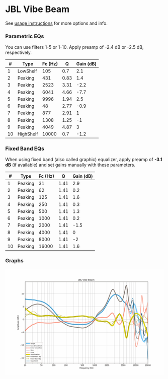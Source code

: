 # JBL Vibe Beam
See [usage instructions](https://github.com/jaakkopasanen/AutoEq#usage) for more options and info.

### Parametric EQs
You can use filters 1-5 or 1-10. Apply preamp of -2.4 dB or -2.5 dB, respectively.

|   # | Type      |   Fc (Hz) |    Q |   Gain (dB) |
|-----|-----------|-----------|------|-------------|
|   1 | LowShelf  |       105 | 0.7  |         2.1 |
|   2 | Peaking   |       431 | 0.83 |         1.4 |
|   3 | Peaking   |      2523 | 3.31 |        -2.2 |
|   4 | Peaking   |      6041 | 4.66 |        -7.7 |
|   5 | Peaking   |      9996 | 1.94 |         2.5 |
|   6 | Peaking   |        48 | 2.77 |        -0.9 |
|   7 | Peaking   |       877 | 2.91 |         1   |
|   8 | Peaking   |      1308 | 1.25 |        -1   |
|   9 | Peaking   |      4049 | 4.87 |         3   |
|  10 | HighShelf |     10000 | 0.7  |        -1.2 |

### Fixed Band EQs
When using fixed band (also called graphic) equalizer, apply preamp of **-3.1 dB** (if available) and set gains manually with these parameters.

|   # | Type    |   Fc (Hz) |    Q |   Gain (dB) |
|-----|---------|-----------|------|-------------|
|   1 | Peaking |        31 | 1.41 |         2.9 |
|   2 | Peaking |        62 | 1.41 |         0.2 |
|   3 | Peaking |       125 | 1.41 |         1.6 |
|   4 | Peaking |       250 | 1.41 |         0.3 |
|   5 | Peaking |       500 | 1.41 |         1.3 |
|   6 | Peaking |      1000 | 1.41 |         0.2 |
|   7 | Peaking |      2000 | 1.41 |        -1.5 |
|   8 | Peaking |      4000 | 1.41 |         0   |
|   9 | Peaking |      8000 | 1.41 |        -2   |
|  10 | Peaking |     16000 | 1.41 |         1.6 |

### Graphs
![](./JBL%20Vibe%20Beam.png)
